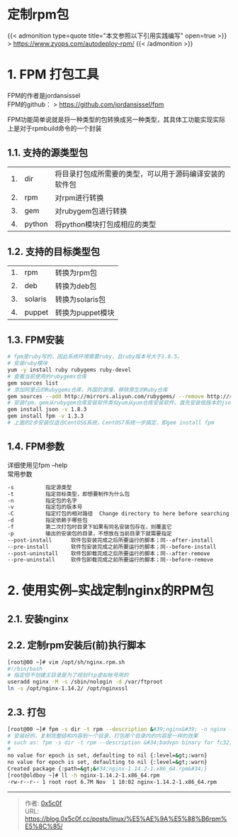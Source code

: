 # 定制rpm包


{{&lt; admonition type=quote title=&#34;本文参照以下引用实践编写&#34; open=true &gt;}}
&gt; https://www.zyops.com/autodeploy-rpm/
{{&lt; /admonition &gt;}}

# 1. FPM 打包工具
FPM的作者是jordansissel   
FPM的github：
&gt; https://github.com/jordansissel/fpm   

FPM功能简单说就是将一种类型的包转换成另一种类型，其具体工功能实现实际上是对于rpmbuild命令的一个封装  

## 1.1. 支持的源类型包 
||||
|-|-|-|
|1.|dir         |将目录打包成所需要的类型，可以用于源码编译安装的软件包|
|2.|rpm         |对rpm进行转换|
|3.|gem         |对rubygem包进行转换|
|4.|python      |将python模块打包成相应的类型|

## 1.2. 支持的目标类型包
||||
|-|-|-|
|1.|rpm         |转换为rpm包|
|2.|deb         |转换为deb包|
|3.|solaris     |转换为solaris包|
|4.|puppet      |转换为puppet模块|

## 1.3. FPM安装
```bash
# fpm是ruby写的，因此系统环境需要ruby，且ruby版本号大于1.8.5。  
# 安装ruby模块  
yum -y install ruby rubygems ruby-devel  
# 查看当前使用的rubygems仓库    
gem sources list   
# 添加阿里云的Rubygems仓库，外国的源慢，移除原生的Ruby仓库  
gem sources --add http://mirrors.aliyun.com/rubygems/ --remove http://rubygems.org/  
# 安装fpm，gem从rubygem仓库安装软件类似yum从yum仓库安装软件。首先安装低版本的json，高版本的json需要ruby2.0以上，然后安装低版本的fpm，够用。  
gem install json -v 1.8.3  
gem install fpm -v 1.3.3  
# 上面的2步安装仅适合CentOS6系统，CentOS7系统一步搞定，即gem install fpm  
```
## 1.4. FPM参数
详细使用见fpm –help  
常用参数  
```bash
-s          指定源类型
-t          指定目标类型，即想要制作为什么包
-n          指定包的名字
-v          指定包的版本号
-C          指定打包的相对路径  Change directory to here before searching forfiles
-d          指定依赖于哪些包
-f          第二次打包时目录下如果有同名安装包存在，则覆盖它
-p          输出的安装包的目录，不想放在当前目录下就需要指定
--post-install      软件包安装完成之后所要运行的脚本；同--after-install
--pre-install       软件包安装完成之前所要运行的脚本；同--before-install
--post-uninstall    软件包卸载完成之后所要运行的脚本；同--after-remove
--pre-uninstall     软件包卸载完成之前所要运行的脚本；同--before-remove
```

# 2. 使用实例–实战定制nginx的RPM包  
## 2.1. 安装nginx  
## 2.2. 定制rpm安装后(前)执行脚本
```bash
[root@00 ~]# vim /opt/sh/nginx.rpm.sh
#!/bin/bash
# 指定但不创建主目录是为了规划ftp虚拟帐号用的
useradd nginx -M -s /sbin/nologin -d /var/ftproot 
ln -s /opt/nginx-1.14.2/ /opt/nginxssl 
```
## 2.3. 打包
```bash
[root@00 ~]# fpm -s dir -t rpm --description &#39;nginx&#39; -n nginx -v 1.14.2 -d &#39;pcre-devel,openssl-devel&#39; --post-install /opt/sh/nginx.rpm.sh -C /opt/nginx-1.6.2/ -f /opt/nginx-1.6.2/  
# 安装好的，复制完整结构内容到一个目录，打包那个目录内的内容是一样的效果 
# such as: fpm -s dir -t rpm --description &#34;badvpn binary for fc32, Source: https://github.com/ambrop72/badvpn &#34; --rpm-summary &#39;badvpn&#39; --url &#39;https://tools.0x5c0f.cc&#39; --license &#39;3-clause BSD license&#39; --iteration fc32 -m 0x5c0f --vendor mail@0x5c0f.cc -n badvpn -v &#39;1.999.130-v1.0&#39; -C . 
# 
no value for epoch is set, defaulting to nil {:level=&gt;:warn}
no value for epoch is set, defaulting to nil {:level=&gt;:warn}
Created package {:path=&gt;&#34;nginx-1.14.2-1.x86_64.rpm&#34;}
[root@oldboy ~]# ll -h nginx-1.14.2-1.x86_64.rpm 
-rw-r--r-- 1 root root 6.7M Nov  1 10:02 nginx-1.14.2-1.x86_64.rpm
```

---

> 作者: [0x5c0f](https://blog.0x5c0f.cc)  
> URL: https://blog.0x5c0f.cc/posts/linux/%E5%AE%9A%E5%88%B6rpm%E5%8C%85/  

